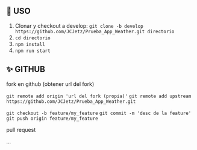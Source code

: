 
## 🚀 USO

1. Clonar y checkout a develop: `git clone -b develop https://github.com/JCJetz/Prueba_App_Weather.git directorio`
2. `cd directorio`
3. `npm install`
4. `npm run start`

## ✨ GITHUB

fork en github (obtener url del fork)

`git remote add origin 'url del fork (propia)'`
`git remote add upstream https://github.com/JCJetz/Prueba_App_Weather.git`

`git checkout -b feature/my_feature`
`git commit -m 'desc de la feature'`
`git push origin feature/my_feature`

pull request

...

